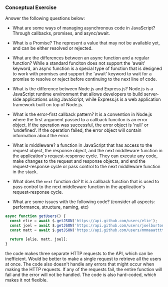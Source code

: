 ### Conceptual Exercise

Answer the following questions below:

- What are some ways of managing asynchronous code in JavaScript? Through callbacks, promises, and async/await.

- What is a Promise? The represent a value that may not be available yet, and can be either resolved or rejected.

- What are the differences between an async function and a regular function? While a standard funciton does not support the 'await' keyword, an async function is a special type of function that is designed to work with promises and support the 'await' keyword to wait for a promise to resolve or reject before continuing to the next line of code.

- What is the difference between Node.js and Express.js? Node.js is a JavaScript runtime environment that allows developers to build server-side applications using JavaScript, while Express.js is a web application framework built on top of Node.js.

- What is the error-first callback pattern? It is a convention in Node.js where the first argument passed to a callback funciton is an error object. If the operation was successful, the error object is 'null' or 'undefined'. If the operation failed, the error object will contain information about the error.

- What is middleware? a function in JavaScript that has access to the request object, the response object, and the next middleware function in the application's request-response cycle. They can execute any code, make changes to the request and response objects, and end the request-response cycle or pass control to the next middleware function in the stack.

- What does the `next` function do? It is a callback function that is used to pass control to the next middleware function in the application's request-response cycle.

- What are some issues with the following code? (consider all aspects: performance, structure, naming, etc)

```js
async function getUsers() {
  const elie = await $.getJSON('https://api.github.com/users/elie');
  const joel = await $.getJSON('https://api.github.com/users/joelburton');
  const matt = await $.getJSON('https://api.github.com/users/mmmaaatttttt');

  return [elie, matt, joel];
}
```
the code makes three separate HTTP requests to the API, which can be inefficient. Would be better to make a single request to retrieve all the users at once. The code also doesn't handle any errors that might occur when making the HTTP requests. If any of the requests fail, the entire function will fail and the error will not be handled. The code is also hard-coded, which makes it not flexible.